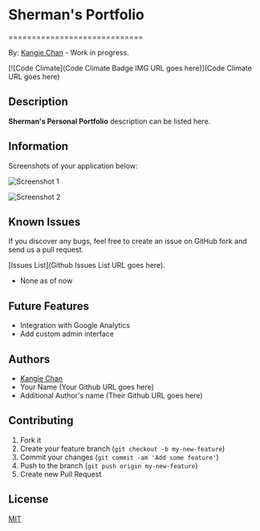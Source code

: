# Sherman's Portfolio
=============================
<!-- If you'd like to use a logo instead uncomment this code and remove the text above this line

  ![Logo](URL to logo img file goes here)

-->

By: [Kangie Chan](http://github.com/ikangiec) - Work in progress.

[![Code Climate](Code Climate Badge IMG URL goes here)](Code Climate URL goes here)

## Description

**Sherman's Personal Portfolio** description can be listed here.

## Information

Screenshots of your application below:

![Screenshot 1](http://placekitten.com/400/300)

![Screenshot 2](app/assets/images/)

## Known Issues

If you discover any bugs, feel free to create an issue on GitHub fork and
send us a pull request.

[Issues List](Github Issues List URL goes here).

* None as of now

## Future Features

* Integration with Google Analytics
* Add custom admin interface

## Authors

* [Kangie Chan](https://github.com/ikangiec)
* Your Name (Your Github URL goes here)
* Additional Author's name (Their Github URL goes here)

## Contributing

1. Fork it
2. Create your feature branch (`git checkout -b my-new-feature`)
3. Commit your changes (`git commit -am 'Add some feature'`)
4. Push to the branch (`git push origin my-new-feature`)
5. Create new Pull Request

## License

[MIT][2]

[2]: http://opensource.org/licenses/MIT
